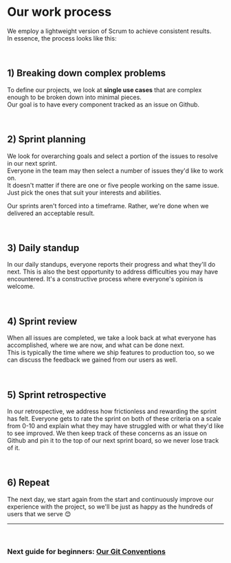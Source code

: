 # Our work process

We employ a lightweight version of Scrum to achieve consistent results.<br>
In essence, the process looks like this:

<br>

## 1) Breaking down complex problems

To define our projects, we look at **single use cases** that are complex enough to be broken down into minimal pieces.<br>
Our goal is to have every component tracked as an issue on Github.

<br>

## 2) Sprint planning

We look for overarching goals and select a portion of the issues to resolve in our next sprint.<br>
Everyone in the team may then select a number of issues they'd like to work on. <br>
It doesn't matter if there are one or five people working on the same issue. Just pick the ones that suit your interests and abilities.

Our sprints aren't forced into a timeframe. Rather, we're done when we delivered an acceptable result.

<br>

## 3) Daily standup

In our daily standups, everyone reports their progress and what they'll do next. This is also the best opportunity to address difficulties you may have encountered. It's a constructive process where everyone's opinion is welcome.

<br>

## 4) Sprint review

When all issues are completed, we take a look back at what everyone has accomplished, where we are now, and what can be done next.<br>
This is typically the time where we ship features to production too, so we can discuss the feedback we gained from our users as well.

<br>

## 5) Sprint retrospective

In our retrospective, we address how frictionless and rewarding the sprint has felt. Everyone gets to rate the sprint on both of these criteria on a scale from 0-10 and explain what they may have struggled with or what they'd like to see improved. We then keep track of these concerns as an issue on Github and pin it to the top of our next sprint board, so we never lose track of it.

<br>

## 6) Repeat

The next day, we start again from the start and continuously improve our experience with the project, so we'll be just as happy as the hundreds of users that we serve 😊

---

<br>

### Next guide for beginners: [Our Git Conventions](/docs/Git-Conventions.md)
